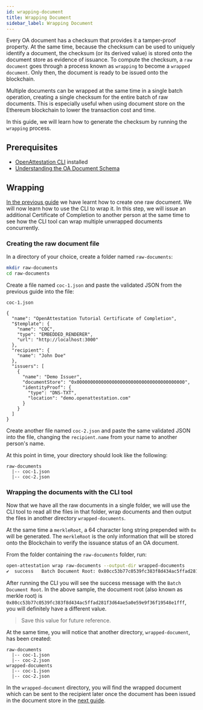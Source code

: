 ```yaml
---
id: wrapping-document
title: Wrapping Document
sidebar_label: Wrapping Document
---
```


Every OA document has a checksum that provides it a tamper-proof property. At the same time, because the checksum can be used to uniquely identify a document, the checksum (or its derived value) is stored onto the document store as evidence of issuance. To compute the checksum, a `raw document` goes through a process known as `wrapping` to become a `wrapped document`. Only then, the document is ready to be issued onto the blockchain.

Multiple documents can be wrapped at the same time in a single batch operation, creating a single checksum for the entire batch of raw documents. This is especially useful when using document store on the Ethereum blockchain to lower the transaction cost and time.

In this guide, we will learn how to generate the checksum by running the `wrapping` process.

## Prerequisites

- [OpenAttestation CLI](../component/open-attestation-cli) installed
- [Understanding the OA Document Schema](/docs/verifiable-document/document-data)

## Wrapping

[In the previous guide](/docs/verifiable-document/document-data) we have learnt how to create one raw document. We will now learn how to use the CLI to wrap it. In this step, we will issue an additional Certificate of Completion to another person at the same time to see how the CLI tool can wrap multiple unwrapped documents concurrently.

### Creating the raw document file

In a directory of your choice, create a folder named `raw-documents`:

```sh
mkdir raw-documents
cd raw-documents
```

Create a file named `coc-1.json` and paste the validated JSON from the previous guide into the file:

`coc-1.json`

```text
{
  "name": "OpenAttestation Tutorial Certificate of Completion",
  "$template": {
    "name": "COC",
    "type": "EMBEDDED_RENDERER",
    "url": "http://localhost:3000"
  },
  "recipient": {
    "name": "John Doe"
  },
  "issuers": [
    {
      "name": "Demo Issuer",
      "documentStore": "0x0000000000000000000000000000000000000000",
      "identityProof": {
        "type": "DNS-TXT",
        "location": "demo.openattestation.com"
      }
    }
  ]
}
```

Create another file named `coc-2.json` and paste the same validated JSON into the file, changing the `recipient.name` from your name to another person's name.

At this point in time, your directory should look like the following:

```text
raw-documents
  |-- coc-1.json
  |-- coc-2.json
```

### Wrapping the documents with the CLI tool

Now that we have all the raw documents in a single folder, we will use the CLI tool to read all the files in that folder, wrap documents and then output the files in another directory `wrapped-documents`.

At the same time a `merkleRoot`, a 64 character long string prepended with `0x` will be generated. The `merkleRoot` is the only information that will be stored onto the Blockchain to verify the issuance status of an OA document.

From the folder containing the `raw-documents` folder, run:

```sh
open-attestation wrap raw-documents --output-dir wrapped-documents
✔  success   Batch Document Root: 0x80cc53b77c0539fc383f8d434ac5ffad281f3d64ae5a0e59e9f36f19548e1fff
```

After running the CLI you will see the success message with the `Batch Document Root`. In the above sample, the document root (also known as merkle root) is `0x80cc53b77c0539fc383f8d434ac5ffad281f3d64ae5a0e59e9f36f19548e1fff`, you will definitely have a different value.

> Save this value for future reference.

At the same time, you will notice that another directory, `wrapped-document`, has been created:

```text
raw-documents
  |-- coc-1.json
  |-- coc-2.json
wrapped-documents
  |-- coc-1.json
  |-- coc-2.json
```

In the `wrapped-document` directory, you will find the wrapped document which can be sent to the recipient later once the document has been issued in the document store in the [next guide](/docs/verifiable-document/issuing-document).
